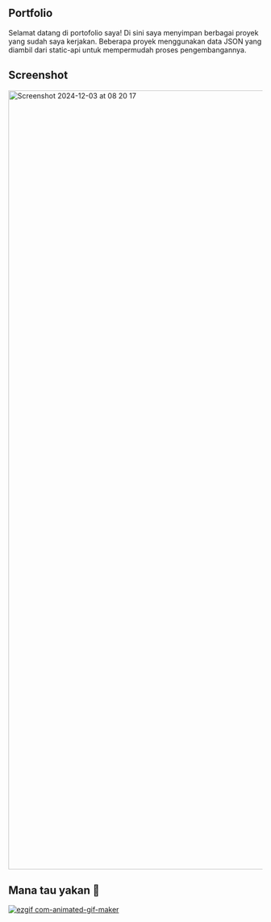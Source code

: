 ## Portfolio
Selamat datang di portofolio saya! Di sini saya menyimpan berbagai proyek yang sudah saya kerjakan. Beberapa proyek menggunakan data JSON yang diambil dari static-api untuk mempermudah proses pengembangannya. 

## Screenshot
<img width="1545" alt="Screenshot 2024-12-03 at 08 20 17" src="https://github.com/user-attachments/assets/e48e20ba-b796-4407-8444-e7209607684e">

## Mana tau yakan 💸
[![ezgif com-animated-gif-maker](https://github.com/user-attachments/assets/17497ff2-bdb1-4b98-979a-8c6adf47969a)](https://saweria.co/pulpjetty)
